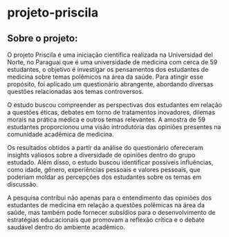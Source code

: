 # projeto-priscila

## Sobre o projeto:
O projeto Priscila é uma iniciação científica realizada na Universidad del Norte, no Paraguai que é uma universidade de medicina com cerca de 59 estudantes, o objetivo é investigar os pensamentos dos estudantes de medicina sobre temas polêmicos na área da saúde. Para atingir esse propósito, foi aplicado um questionário abrangente, abordando diversas questões relacionadas aos temas controversos.

O estudo buscou compreender as perspectivas dos estudantes em relação a questões éticas, debates em torno de tratamentos inovadores, dilemas morais na prática médica e outros temas relevantes. A amostra de 59 estudantes proporcionou uma visão introdutória das opiniões presentes na comunidade acadêmica de medicina.

Os resultados obtidos a partir da análise do questionário ofereceram insights valiosos sobre a diversidade de opiniões dentro do grupo estudado. Além disso, o estudo buscou identificar possíveis influências, como idade, gênero, experiências pessoais e valores pessoais, que poderiam moldar as percepções dos estudantes sobre os temas em discussão.

A pesquisa contribui não apenas para o entendimento das opiniões dos estudantes de medicina em relação a questões polêmicas na área da saúde, mas também pode fornecer subsídios para o desenvolvimento de estratégias educacionais que promovam a reflexão crítica e o debate saudável dentro do ambiente acadêmico.


